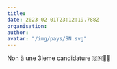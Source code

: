 ```yaml
---
title: 
date: 2023-02-01T23:12:19.788Z
organisation: 
author: 
avatar: "/img/pays/SN.svg"
---
```


Non à une 3ieme candidature 🇸🇳✊🏿